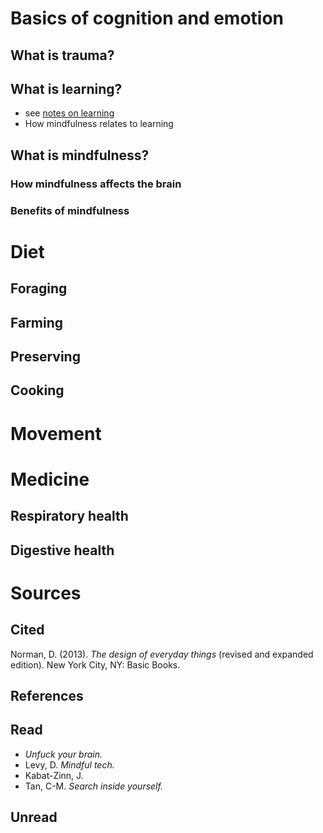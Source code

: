 
# Basics of cognition and emotion


## What is trauma?

## What is learning?

- see [notes on learning](learning.html)
- How mindfulness relates to learning

## What is mindfulness?

### How mindfulness affects the brain

### Benefits of mindfulness





# Diet

## Foraging

## Farming

## Preserving

## Cooking





# Movement






# Medicine

## Respiratory health

## Digestive health




# Sources

## Cited

Norman, D. (2013). _The design of everyday things_ (revised and expanded edition). New York City, NY: Basic Books.

## References

## Read

- _Unfuck your brain._
- Levy, D. _Mindful tech._
- Kabat-Zinn, J.
- Tan, C-M. _Search inside yourself._

## Unread

